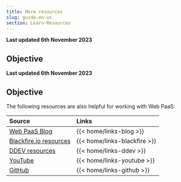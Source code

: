 ```yaml
---
title: More resources
slug: guide.en-us
section: Learn-Resources
---
```


**Last updated 6th November 2023**



## Objective  

**Last updated 6th November 2023**



## Objective  

The following resources are also helpful for working with Web PaaS:

| Source            | Links |
| :---------------- | :------ |
| [Web PaaS Blog](https://platform.sh/blog)       |   {{< home/links-blog >}}   |
| [Blackfire.io resources](https://platform.sh/blog)       |   {{< home/links-blackfire >}}   |
| [DDEV resources](https://platform.sh/blog)       |   {{< home/links-ddev >}}   |
| [YouTube](https://www.youtube.com/@Platformsh)          |   {{< home/links-youtube >}}    |
| [GitHub](https://github.com/platformsh)    |  {{< home/links-github >}} |

